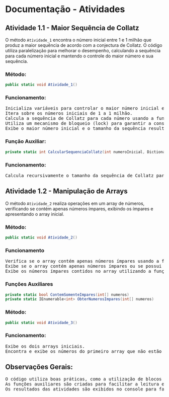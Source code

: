# Documentação - Atividades

## Atividade 1.1 - Maior Sequência de Collatz

O método `Atividade_1` encontra o número inicial entre 1 e 1 milhão que produz a maior sequência de acordo com a conjectura de Collatz. O código utiliza paralelização para melhorar o desempenho, calculando a sequência para cada número inicial e mantendo o controle do maior número e sua sequência.

### Método:

```csharp
public static void Atividade_1()
```
### Funcionamento:
<pre>
Inicializa variáveis para controlar o maior número inicial e a maior sequência.
Itera sobre os números iniciais de 1 a 1 milhão.
Calcula a sequência de Collatz para cada número usando a função CalcularSequenciaCollatz.
Utiliza um mecanismo de bloqueio (lock) para garantir a consistência dos dados compartilhados.
Exibe o maior número inicial e o tamanho da sequência resultante.
</pre>

### Função Auxiliar:
```csharp
private static int CalcularSequenciaCollatz(int numeroInicial, Dictionary<int, int> sequencias, int profundidade = 0, HashSet<int> visitados = null)
```
### Funcionamento: 
<pre>
Calcula recursivamente o tamanho da sequência de Collatz para um número inicial dado.
</pre>

## Atividade 1.2 - Manipulação de Arrays
  
O método `Atividade_2` realiza operações em um array de números, verificando se contém apenas números ímpares, exibindo os ímpares e apresentando o array inicial.

### Método: 
```csharp
public static void Atividade_2()
```
### Funcionamento
<pre>
Verifica se o array contém apenas números ímpares usando a função ContemSomenteImpares.
Exibe se o array contém apenas números ímpares ou se possui números pares.
Exibe os números ímpares contidos no array utilizando a função ObterNumerosImpares.
</pre>

### Funções Auxiliares 
```csharp
private static bool ContemSomenteImpares(int[] numeros)
private static IEnumerable<int> ObterNumerosImpares(int[] numeros)
```

### Método: 
```csharp
public static void Atividade_3()
```
### Funcionamento: 
<pre>
Exibe os dois arrays iniciais.
Encontra e exibe os números do primeiro array que não estão contidos no segundo array usando a função Except.
</pre>

## Observações Gerais:
<pre>
O código utiliza boas práticas, como a utilização de blocos lock para garantir a sincronização em ambientes multithreading.
As funções auxiliares são criadas para facilitar a leitura e manutenção do código.
Os resultados das atividades são exibidos no console para facilitar a visualização.
</pre>
